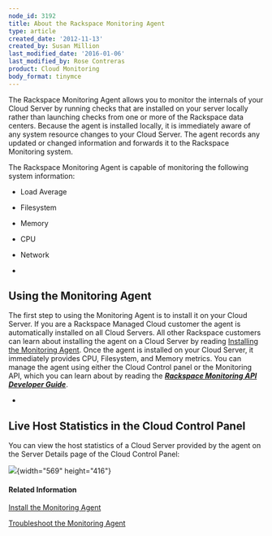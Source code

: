 ```yaml
---
node_id: 3192
title: About the Rackspace Monitoring Agent
type: article
created_date: '2012-11-13'
created_by: Susan Million
last_modified_date: '2016-01-06'
last_modified_by: Rose Contreras
product: Cloud Monitoring
body_format: tinymce
---
```


<span>The Rackspace Monitoring Agent allows you to monitor the internals
of your Cloud Server by running checks that are installed on your server
locally rather than launching checks from one or more of the Rackspace
data centers. Because the agent is installed locally, it is immediately
aware of any system resource changes to your Cloud Server. The agent
records any updated or changed information and forwards it to the
Rackspace Monitoring system. </span>

The Rackspace Monitoring Agent is capable of monitoring the following
system information:

-   Load Average
-   Filesystem
-   Memory
-   CPU
-   Network


-

Using the Monitoring Agent
--------------------------

The first step to using the Monitoring Agent is to install it on your
Cloud Server. If you are a Rackspace Managed Cloud customer the agent is
automatically installed on all Cloud Servers. All other Rackspace
customers can learn about installing the agent on a Cloud Server by
reading [Installing the Monitoring
Agent](/howto/install-and-configure-the-rackspace-monitoring-agent "Install the Monitoring Agent").
Once the agent is installed on your Cloud Server, it immediately
provides CPU, Filesystem, and Memory metrics. You can manage the agent
using either the Cloud Control panel or the Monitoring API, which you
can learn about by reading the [***Rackspace Monitoring API Developer
Guide***](https://developer.rackspace.com/docs/cloud-monitoring/v1/developer-guide/ "Rackspace Monitoring API Developer Guide").


-

Live Host Statistics in the Cloud Control Panel
-----------------------------------------------

You can view the host statistics of a Cloud Server provided by the agent
on the Server Details page of the Cloud Control Panel:

![](https://8026b2e3760e2433679c-fffceaebb8c6ee053c935e8915a3fbe7.ssl.cf2.rackcdn.com/field/image/ServerDetails_1.png){width="569"
height="416"}

#### Related Information

[Install the Monitoring
Agent](/howto/install-and-configure-the-rackspace-monitoring-agent "Install the Monitoring Agent Manually")

[Troubleshoot the Monitoring
Agent](/howto/troubleshooting-the-rackspace-monitoring-agent "Troubleshoot the Monitoring Agent")

